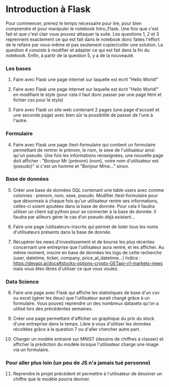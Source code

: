 # Introduction à Flask

Pour commencer, prenez le temps nécessaire pour lire, pour bien comprendre et pour manipuler le notebook Intro_Flask.
Une fois que c'est fait et que c'est clair vous pouvez attaquer la suite.
Les questions 1, 2 et 3 reprennent exactement ce qui est fait dans le notebook donc faites l'effort de le refaire par vous-même et pas seulement copier/coller une solution.
La question 4 consiste à modifier et adapter ce qui est fait dans la fin du notebook.
Enfin, à partir de la question 5, y a de la nouveauté.

### Les bases
1. Faire avec Flask une page internet sur laquelle est écrit "Hello World!"

2. Faire avec Flask une page internet sur laquelle est écrit "Hello World!" en modifiant le style (pour cela il faut donc passer par une page html et fichier css pour le style)

3. Faire avec Flask un site web contenant 2 pages (une page d'accueil et une seconde page) avec bien sûr la possibilité de passer de l'une à l'autre.

### Formulaire

4. Faire avec Flask une page /test-formulaire qui contient un formulaire permettant de rentrer le prénom, le nom, le sexe de l'utilisateur ainsi qu'un pseudo. Une fois les informations renseignées, une nouvelle page doit afficher :
"Bonjour Mr {prénom} {nom}, votre nom d'utilisateur est {pseudo}" si c'est un homme et "Bonjour Mme..." sinon.

### Base de données

5. Créer une base de données SQL contenant une table users avec comme colonnes : prenom, nom, sexe, pseudo.
Modifier /test-formulaire pour que désormais à chaque fois qu'un utilisateur rentre ses informations, celles-ci soient ajoutées dans la base de donnée. Pour cela il faudra utiliser un client sql python pour se connecter à la base de donnée.
Il faudra par ailleurs gérer le cas d’un pseudo déjà existant...

6. Faire une page /utilisateurs-inscrits qui permet de lister tous les noms d'utilisateurs présents dans la base de donnée.

7. Récupérer les news d'investissement et de bourse les plus récentes concernant une entreprise que l'utilisateur aura rentré, et les afficher. Au même moment, inscire en base de données les logs de cette recherche (user, datetime, ticker, company, price_at_datetime...) Indice : https://devapi.ai/docs#stocks-options-crypto-GETapi-v1-markets-news mais vous êtes libres d'utiliser ce que vous voulez.

### Data Science

8. Faire une page avec Flask qui affiche les statistiques de base d'un csv ou excel (gérer les deux) que l'utilisateur aurait chargé grâce à un formulaire. Vous pouvez reprendre un des nombreux datasets qu'on a utilisé lors des précédentes semaines.

9. Créer une page permettant d'afficher un graphique du prix du stock d'une entreprise dans le temps. Libre à vous d'utiliser les données récoltées grâce à la question 7 ou d'aller chercher autre part.

10. Charger un modèle entrainé sur MNIST (dessins de chiffres à classer) et afficher la prédiction du modèle lorsque l'utilisateur charge une image via un formulaire.

### Pour aller plus loin (un peu de JS n'a jamais tué personne)

11. Reprendre le projet précédent et permettre à l'utilisateur de dessiner un chiffre que le modèle pourra deviner.
